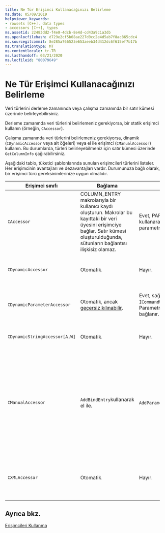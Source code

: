 ```yaml
---
title: Ne Tür Erişimci Kullanacağınızı Belirleme
ms.date: 05/09/2019
helpviewer_keywords:
- rowsets [C++], data types
- accessors [C++], types
ms.assetid: 22483dd2-f4e0-4dcb-8e4d-cd43a9c1a3db
ms.openlocfilehash: d729e2cf5b08ae227d0cc2e4d5ab7f8ac865cdc4
ms.sourcegitcommit: 8e285a766523e653aeeb34d412dc6f615ef7b17b
ms.translationtype: MT
ms.contentlocale: tr-TR
ms.lasthandoff: 03/21/2020
ms.locfileid: "80079649"
---
```

# <a name="determining-which-type-of-accessor-to-use"></a>Ne Tür Erişimci Kullanacağınızı Belirleme

Veri türlerini derleme zamanında veya çalışma zamanında bir satır kümesi üzerinde belirleyebilirsiniz.

Derleme zamanında veri türlerini belirlemeniz gerekiyorsa, bir statik erişimci kullanın (örneğin, `CAccessor`).

Çalışma zamanında veri türlerini belirlemeniz gerekiyorsa, dinamik (`CDynamicAccessor` veya alt öğeleri) veya el ile erişimci (`CManualAccessor`) kullanın. Bu durumlarda, türleri belirleyebilmeniz için satır kümesi üzerinde `GetColumnInfo` çağırabilirsiniz.

Aşağıdaki tablo, tüketici şablonlarında sunulan erişimcileri türlerini listeler. Her erişimcinin avantajları ve dezavantajları vardır. Durumunuza bağlı olarak, bir erişimci türü gereksinimlerinize uygun olmalıdır.

|Erişimci sınıfı|Bağlama|Parametre|Açıklama|
|--------------------|-------------|---------------|-------------|
|`CAccessor`|COLUMN_ENTRY makrolarıyla bir kullanıcı kaydı oluşturun. Makrolar bu kayıttaki bir veri üyesini erişimciye bağlar. Satır kümesi oluşturulduğunda, sütunların bağlantısı ilişkisiz olamaz.|Evet, PARAM_MAP makro girdisi kullanarak. Bağladıktan sonra parametreler ilişkisiz olamaz.|Küçük miktarda kod nedeniyle en hızlı erişimci.|
|`CDynamicAccessor`|Otomatik.|Hayır.|Bir satır kümesindeki verilerin türünü bilmiyorsanız yararlı olur.|
|`CDynamicParameterAccessor`|Otomatik, ancak [geçersiz kılınabilir](../../data/oledb/overriding-a-dynamic-accessor.md).|Evet, sağlayıcı `ICommandWithParameters`destekliyorsa. Parametreler otomatik olarak bağlanır.|`CDynamicAccessor` daha yavaştır, ancak genel saklı yordamları çağırmak için faydalıdır.|
|`CDynamicStringAccessor[A,W]`|Otomatik.|Hayır.|Veri deposundan erişilen verileri dize verileri olarak alır.|
|`CManualAccessor`|`AddBindEntry`kullanarak el ile.|`AddParameterEntry`kullanarak el ile.|Hızlı Parametreler ve sütunlar yalnızca bir kez bağlanır. Kullanılacak veri türünü belirlersiniz. (Bir örnek için bkz. [DBViewer](https://github.com/Microsoft/VCSamples) örneği.) `CDynamicAccessor` veya `CAccessor`daha fazla kod gerektirir. OLE DB doğrudan çağırmak gibidir.|
|`CXMLAccessor`|Otomatik.|Hayır.|Veri deposundan erişilen verileri dize verileri olarak alır ve XML etiketli veriler olarak biçimlendirir.|

## <a name="see-also"></a>Ayrıca bkz.

[Erişimcileri Kullanma](../../data/oledb/using-accessors.md)